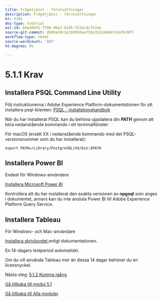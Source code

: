 ```yaml
---
title: Frågetjänst - förutsättningar
description: Frågetjänst - förutsättningar
kt: 5342
doc-type: tutorial
exl-id: b8a404d1-7796-46e3-b245-553acdc753ae
source-git-commit: d9d9a38c1e160950ae755e352a54667c8a7b30f7
workflow-type: tm+mt
source-wordcount: '167'
ht-degree: 0%

---
```


# 5.1.1 Krav

## Installera PSQL Command Line Utility

Följ instruktionerna i Adobe Experience Platform-dokumentationen för att installera psql-klienten:
[PSQL - installationshandbok](https://experienceleague.adobe.com/docs/experience-platform/query/clients/psql.html)

När du har installerat PSQL kan du behöva uppdatera din **PATH** genom att köra nedanstående kommando i ett terminalfönster:

För macOS (ersätt XX i nedanstående kommando med det PSQL-versionsnummer som du har installerat):

`export PATH=/Library/PostgreSQL/XX/bin:$PATH`

## Installera Power BI

Endast för Windows-användare

[Installera Microsoft Power BI](https://experienceleague.adobe.com/docs/experience-platform/query/clients/power-bi.html)

Kontrollera att du har installerat den exakta versionen av **npgsql** som anges i dokumentet, annars kan du inte ansluta Power BI till Adobe Experience Platform Query Service.

## Installera Tableau

För Windows- och Mac-användare

[Installera skrivbordet ](https://experienceleague.adobe.com/docs/experience-platform/query/clients/tableau.html) enligt dokumentationen.

En 14-dagars testperiod automatiskt.

Om du vill använda Tableau mer än dessa 14 dagar behöver du en licensnyckel.

Nästa steg: [5.1.2 Komma igång](./ex2.md)

[Gå tillbaka till modul 5.1](./query-service.md)

[Gå tillbaka till Alla moduler](../../../overview.md)
